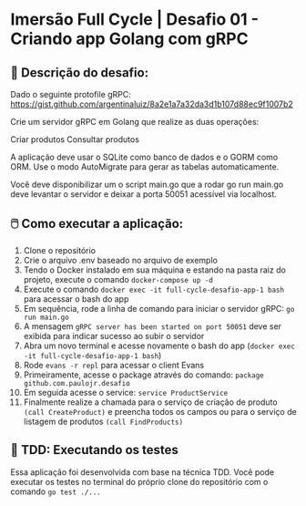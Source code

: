 # Imersão Full Cycle | Desafio 01 - Criando app Golang com gRPC

## 🔖 Descrição do desafio:

Dado o seguinte protofile gRPC:
https://gist.github.com/argentinaluiz/8a2e1a7a32da3d1b107d88ec9f1007b2

Crie um servidor gRPC em Golang que realize as duas operações:

Criar produtos
Consultar produtos

A aplicação deve usar o SQLite como banco de dados e o GORM como ORM. Use o modo AutoMigrate para gerar as tabelas automaticamente.

Você deve disponibilizar um o script main.go que a rodar go run main.go deve levantar o servidor e deixar a porta 50051 acessível via localhost.

## 🖱️ Como executar a aplicação:

1. Clone o repositório
2. Crie o arquivo .env baseado no arquivo de exemplo
3. Tendo o Docker instalado em sua máquina e estando na pasta raiz do projeto, execute o comando `docker-compose up -d`
4. Execute o comando `docker exec -it full-cycle-desafio-app-1 bash` para acessar o bash do app
5. Em sequência, rode a linha de comando para iniciar o servidor gRPC: `go run main.go`
6. A mensagem `gRPC server has been started on port 50051` deve ser exibida para indicar sucesso ao subir o servidor
7. Abra um novo terminal e acesse novamente o bash do app (`docker exec -it full-cycle-desafio-app-1 bash`)
8. Rode `evans -r repl` para acessar o client Evans
9. Primeiramente, acesse o package através do comando: `package github.com.paulojr.desafio`
10. Em seguida acesse o service: `service ProductService`
11. Finalmente realize a chamada para o serviço de criação de produto `(call CreateProduct)` e preencha todos os campos ou para o serviço de listagem de produtos `(call FindProducts)`

## 🧪 TDD: Executando os testes

Essa aplicação foi desenvolvida com base na técnica TDD. Você pode executar os testes no terminal do próprio clone do repositório com o comando `go test ./...`
